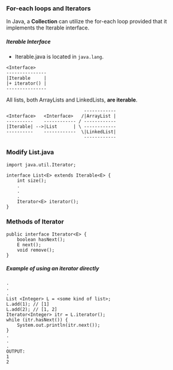 ### For-each loops and Iterators

In Java, a **Collection** can utilize the for-each loop provided that it implements the Iterable interface.

##### Iterable Interface

* Iterable.java is located in `java.lang`.

```
<Interface>
---------------
|Iterable     |
|+ iterator() |
---------------
```

All lists, both ArrayLists and LinkedLists, **are iterable**.

```
                             ------------
<Interface>   <Interface>   /|ArrayList |
----------    ------------ / ------------
|Iterable| -->|List      | \ ------------
----------    ------------  \|LinkedList|
                             ------------
```

### Modify List.java

```
import java.util.Iterator;

interface List<E> extends Iterable<E> {
	int size();
	.
	.
	.
	Iterator<E> iterator();
}
```

### Methods of Iterator

```
public interface Iterator<E> {
	boolean hasNext();
	E next();
	void remove();
}
```

##### Example of using an iterator directly

```
.
.
.
List <Integer> L = <some kind of list>;
L.add(1); // [1]
L.add(2); // [1, 2]
Iterator<Integer> itr = L.iterator();
while (itr.hasNext()) {
	System.out.println(itr.next());
}
.
.
.
OUTPUT:
1
2
```
